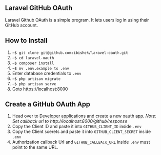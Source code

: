 ## Laravel GitHub OAuth

Laravel Github OAuth is a simple program. It lets users log in using their GitHub account.

## How to Install

1. `~$ git clone git@github.com:ibishek/laravel-oauth.git`
2. `~$ cd laravel-oauth`
3. `~$ composer install`
4. `~$ mv .env.example to .env`
5. Enter database credentials to `.env`
6. `~$ php artisan migrate`
7. `~$ php artisan serve`
8. Goto https://localhost:8000

## Create a GitHub OAuth App

1. Head over to [Developer applications](https://github.com/settings/developers) and create a new oauth app. *Note: Set callback url to http://localhost:8000/github/response*
2. Copy the Client ID and paste it into `GITHUB_CLIENT_ID` inside `.env`
3. Copy the Client scerets and paste it into `GITHUB_CLIENT_SECRET` inside `.env`
4. Authorization callback Url and `GITHUB_CALLBACK_URL` inside `.env` must point to the same URL.
